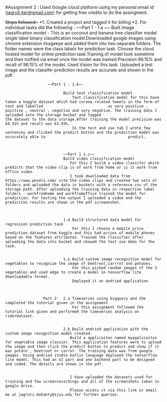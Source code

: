 #Assignment 2 : Used Google cloud platform using my personal email id (jagruti.iter@gmail.com) for getting free credits to do the assingment.


 ~~Steps followed :~~
 *1. Created a project and tagged it for billing
                 *2. For individual tasks did the following :
                     ~~Part 1 - 1.a ~~
                             Built image classification model - This is an coconut and banana tree classifier model single label binary classification        model.Downloaded google images using chrome extension imageeye and added them into two separate folders. The folder names were the class labels for prediction task.
   Choose the cloud hosted model for online prediction task.Training of model took sometime and then notfied via email 
                                  once the model was trained.Precision 96.15% and recall of 96.15% of the model.
                                  Used Vision for this task.
                                  Uploaded a test image and the classifer prediction results are accurate and shown in the pdf.
                                 
                       ~~Part 1 - 1.b~~
                       
                              Build text classification model
                                  Text classification model for this have taken a kaggle dataset which had corona related tweets in the form of text and labelled                             as very positive , positive , neutral , negative and very negative. The training data I uploaded into the storage bucket and tagged                                      the dataset to the data storage.After training the model precision was 64.31% and recall was 63.93%.
                                  In the test and use tab I wrote few sentences and clicked the predict button and the prediction model was accurately able to                                     predict.
                                    


                              ~~Part 1 1.c~~
                              Build video classification model 
                                 For this I build a video classifer which predicts that the video clip is of work from home or is it work from office video. 
                                 I took downloaded data from https://www.pexels.com/ site the video clips and created two sets of folders and uploaded the data in buckets with a reference csv of the storage path. After uploading the training data in respective label folders - workfromhome and workfromoffice trained the model for prediction. For testing the output I uploaded a video and the prediciton results are shown in the pdf screeenshot.                                  
                              
                              
                              
                              1.d Build structured data model for regression prediction task
                                  For this I choose a mobile price prediction dataset from kaggle and this had prices of mobile phones based on the features attributes. Trained the classifier after uploading the data into bucket and showed the test use demo for the task.


                              1.e Build custom image recognition model for vegetables to recognize the image of beetroot,carrrot and potaoes.
                                  For this picked random images of the 3 vegetables and used edge to create a model in tensorflow lite downloadable format.
                                  Deployed it on andriod application
                              
                              
                              
                     Part 2-  2.a Timeseries using bigquery and the completed the tutorial given in the assignment
                                  For this assignment followed the tutorial link given and performed the timeseries analysis on riderdataset.
                   
                     
                              2.b Build andriod application with the custom image recognition model created.
                                 Build a applicaiton named myapplicaiton for vegetable image classier. This application features were to upload the image and then click the predict button to predict and show if it was potato , beetroot or carrot. The training data was from google images. Using andriod studio kotlin language deployed the tensorflow lite model. This had an UI part and one backend part to be designed and coded. The details are shown in the pdf.
                                 
                                 
                                 I have uploaded the datasets used for training and few screenrecordings and all of the screenshots taken in google drive.
                                 Please access it via this link or email me at jagruti.mohanty@sjsu.edu for further queries. 
                                 
                                 
                                 
                     
